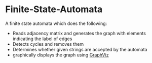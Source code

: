 # Finite-State-Automata
A finite state automata which does the following:
* Reads adjacency matrix and generates the graph with elements indicating the label of edges
* Detects cycles and removes them
* Determines whether given strings are accepted by the automata
* graphically displays the graph using [GraphViz](https://www.graphviz.org/)